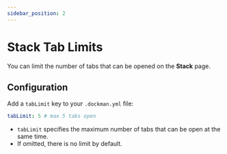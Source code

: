 ```yaml
---
sidebar_position: 2
---
```


# Stack Tab Limits

You can limit the number of tabs that can be opened on the **Stack** page.

## Configuration

Add a `tabLimit` key to your `.dockman.yml` file:

```yaml title=".dockman.yml"
tabLimit: 5 # max 5 tabs open
```

* `tabLimit` specifies the maximum number of tabs that can be open at the same time.
* If omitted, there is no limit by default.
